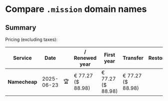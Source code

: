 # Compare `.mission` domain names

## Summary

Pricing (excluding taxes):

| Service | Date |  | / Renewed year | First year | Transfer | Restoration |
|--|--|--|--|--|--|--|
| **Namecheap** | 2025-06-23 | 🏆 | € 77.27<br>($ 88.98) | € 77.27<br>($ 88.98) | € 77.27<br>($ 88.98) |  |

